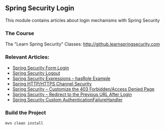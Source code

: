## Spring Security Login

This module contains articles about login mechanisms with Spring Security

### The Course
The "Learn Spring Security" Classes: http://github.learnspringsecurity.com

### Relevant Articles: 
- [Spring Security Form Login](https://www.baeldung.com/spring-security-login)
- [Spring Security Logout](https://www.baeldung.com/spring-security-logout)
- [Spring Security Expressions – hasRole Example](https://www.baeldung.com/spring-security-expressions-basic)
- [Spring HTTP/HTTPS Channel Security](https://www.baeldung.com/spring-channel-security-https)
- [Spring Security – Customize the 403 Forbidden/Access Denied Page](https://www.baeldung.com/spring-security-custom-access-denied-page)
- [Spring Security – Redirect to the Previous URL After Login](https://www.baeldung.com/spring-security-redirect-login)
- [Spring Security Custom AuthenticationFailureHandler](https://www.baeldung.com/spring-security-custom-authentication-failure-handler)

### Build the Project
```
mvn clean install
```
